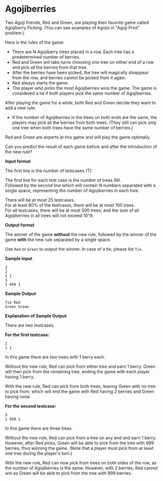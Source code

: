 # Agojiberries

Two Agoji friends, Red and Green, are playing their favorite game called Agojiberry Picking. (You can see examples of Agojis in "Agoji Print" problem.)

Here is the rules of the game:

-   There are N Agojiberry trees placed in a row. Each tree has a predetermined number of berries.
-   Red and Green will take turns choosing one tree on either end of a row and pick all the berries from that tree.
-   After the berries have been picked, the tree will magically disappear from the row, and berries cannot be picked from it again.
-   Red always starts the game.
-   The player who picks the most Agojiberries wins the game. The game is considered a tie if both players pick the same number of Agojiberries.

After playing the game for a while, both Red and Green decide they want to add a new rule:

-   If the number of Agojiberries in the trees on both ends are the same, the players may pick all the berries from both trees. (They still can pick only one tree when both trees have the same number of berries.)

Red and Green are experts at this game and will play the game optimally.

Can you predict the result of each game before and after the introduction of the new rule?

**Input format**

The first line is the number of testcases (T).

The first line for each test case is the number of trees (N).\
Followed by the second line which will contain N numbers separated with a single space, representing the number of Agojiberries in each tree.

There will be at most 25 testcases.\
For at least 60% of the testcases, there will be at most 100 trees.\
For all testcases, there will be at most 500 trees, and the sum of all Agojiberries in all trees will not exceed 10^9.

**Output format**

The winner of the game **without** the new rule, followed by the winner of the game **with** the new rule separated by a single space.

Use `Red` or `Green` to output the winner. In case of a tie, please list `Tie`.

**Sample Input**
```
2
2
1 1
3
1 999 1
```

**Sample Output**
```
Tie Red
Green Green
```

**Explanation of Sample Output**

There are two testcases.

**For the first testcase:**
```
2
1 1
```
In this game there are two trees with 1 berry each.

Without the new rule, Red can pick from either tree and earn 1 berry. Green will then pick from the remaining tree, ending the game with each player having 1 berry.

With the new rule, Red can pick from both trees, leaving Green with no tree to pick from, which will end the game with Red having 2 berries and Green having none.

**For the second testcase:**
```
3
1 999 1
```
In this game there are three trees.

Without the new rule, Red can pick from a tree on any end and earn 1 berry. However, after Red picks, Green will be able to pick from the tree with 999 berries, thus winning the game. (Note that a player must pick from at least one tree during the player's turn.)

With the new rule, Red can now pick from trees on both sides of the row, as the number of Agojiberries is the same. However, with 2 berries, Red cannot win as Green will be able to pick from the tree with 999 berries.
